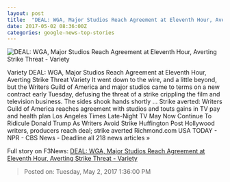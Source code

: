 ```yaml
---
layout: post
title:  "DEAL: WGA, Major Studios Reach Agreement at Eleventh Hour, Averting Strike Threat - Variety"
date: 2017-05-02 08:36:00Z
categories: google-news-top-stories
---
```


![DEAL: WGA, Major Studios Reach Agreement at Eleventh Hour, Averting Strike Threat - Variety](https://pmcvariety.files.wordpress.com/2017/04/wga-strike.jpg?w=1000&h=563&crop=1)

Variety DEAL: WGA, Major Studios Reach Agreement at Eleventh Hour, Averting Strike Threat Variety It went down to the wire, and a little beyond, but the Writers Guild of America and major studios came to terms on a new contract early Tuesday, defusing the threat of a strike crippling the film and television business. The sides shook hands shortly ... Strike averted: Writers Guild of America reaches agreement with studios and touts gains in TV pay and health plan Los Angeles Times Late-Night TV May Now Continue To Ridicule Donald Trump As Writers Avoid Strike Huffington Post Hollywood writers, producers reach deal; strike averted Richmond.com USA TODAY - NPR - CBS News - Deadline all 218 news articles »


Full story on F3News: [DEAL: WGA, Major Studios Reach Agreement at Eleventh Hour, Averting Strike Threat - Variety](http://www.f3nws.com/n/fMjKR)

> Posted on: Tuesday, May 2, 2017 1:36:00 PM
